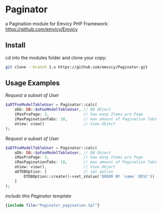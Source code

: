 
# Paginator

a Pagination module for Emvicy PHP Framework: https://github.com/emvicy/Emvicy

## Install

cd into the modules folder and clone your copy:

~~~bash
git clone --branch 1.x https://github.com/emvicy/Paginator.git
~~~

## Usage Examples

_Request a subset of User_  
~~~php
$aDTFooModelTableUser = Paginator::calc(
    oDb: DB::$oFooModelTableUser, // DB Object
    iMaxProPage: 3,               // how many Items pro Page 
    iMaxPaginationTabs: 18,       // max amount of Pagination Tabs
    oView: view()                 // View Object
);
~~~

_Request a subset of User_
~~~php
$aDTFooModelTableUser = Paginator::calc(
    oDb: DB::$oFooModelTableUser, // DB Object
    iMaxProPage: 3,               // how many Items pro Page 
    iMaxPaginationTabs: 18,       // max amount of Pagination Tabs
    oView: view(),                // View Object
    aDTDBOption: [                // sql option    
        DTDBOption::create()->set_sValue('ORDER BY `name` DESC'))
    ]
);
~~~

_include this Paginator template_  
~~~php
{include file="Paginator_pagination.tpl"}
~~~

